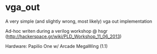 vga_out
===============

A very simple (and slightly wrong, most likely) vga out implementation

Ad-hoc writen during a verilog workshop @ hsgr (http://hackerspace.gr/wiki/PLD_Workshop_11_06_2013)

Hardware: Papilio One w/ Arcade MegaWing (1.1)